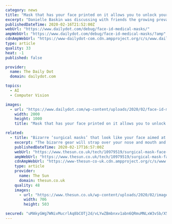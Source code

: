 ```yaml
---
category: news
title: "Mask that has your face printed on it allows you to unlock your phone during viral epidemics"
excerpt: "Danielle Baskin was discussing with friends the growing prevalence of surgical masks when the issue of facial recognition was brought up. How could one utilize technologies such as Face ID to unlock their phone while the bottom half of their face was covered? “Easy,” exclaimed Baskin, a San Francisco-based artist. “Just print your face on ..."
publishedDateTime: 2020-02-16T21:52:00Z
webUrl: "https://www.dailydot.com/debug/face-id-medical-masks/"
ampWebUrl: "https://www.dailydot.com/debug/face-id-medical-masks/?amp"
cdnAmpWebUrl: "https://www-dailydot-com.cdn.ampproject.org/c/s/www.dailydot.com/debug/face-id-medical-masks/?amp"
type: article
quality: 33
heat: -1
published: false

provider:
  name: The Daily Dot
  domain: dailydot.com

topics:
  - AI
  - Computer Vision

images:
  - url: "https://www.dailydot.com/wp-content/uploads/2020/02/face-id-masks.jpg"
    width: 2000
    height: 1000
    title: "Mask that has your face printed on it allows you to unlock your phone during viral epidemics"

related:
  - title: "Bizarre ‘surgical masks’ that look like your face aimed at coronavirus-fearing iPhone owners"
    excerpt: "The bizarre gear will strap over your nose and mouth and feature an image of the lower half of your face so it can \"work with facial recognition software\". Sales of medical masks have gone through the roof in recent weeks is response to the coronavirus outbreak, which has so far killed more than 1,700 people with 71,000 cases globally."
    publishedDateTime: 2020-02-17T16:57:00Z
    webUrl: "https://www.thesun.co.uk/tech/10979519/surgical-mask-face-id-unlock-iphone/"
    ampWebUrl: "https://www.thesun.co.uk/tech/10979519/surgical-mask-face-id-unlock-iphone/amp/"
    cdnAmpWebUrl: "https://www-thesun-co-uk.cdn.ampproject.org/c/s/www.thesun.co.uk/tech/10979519/surgical-mask-face-id-unlock-iphone/amp/"
    type: article
    provider:
      name: The Sun
      domain: thesun.co.uk
    quality: 48
    images:
      - url: "https://www.thesun.co.uk/wp-content/uploads/2020/02/image04-e1581951656443.jpg?strip=all&w=706&quality=100"
        width: 706
        height: 503

secured: "uMAkyGWg7WNivMucrlAq8bCOTj2d/vLYwZBmbnxv1abn6QRmuMNLxW3vSb/X5CRpmTFIE+EGawPKT3k+q7oZ6ktMUss6i/ENa87DwE9uBS921CD4OpnejF9mPjPbqzdZJVKTC9Hm3Plc04ESPa8ATLVoQcFXErrajHjyA/2GYosttfu5pCQ5tazOo0Xp+MQARbaivkwcI8hLqcNupt9k7IcWJCJoUco9nGk6nALtb0ZqLoB9x2DlWbhS3QNzqzyNlskz5SMRJ/NJPgBt7+MOWRZDoCvqRcB7V76cFjSldIEROQyqMWj3CZSDpL72iIQJDXaR1BPpnpY0Z6pVfbVtRV3a8rj2l9HWLmOQcT5K3ckq04/HJO0M9SCCzpQdMfzNbTsC/aVFjBhCezXsU16MBeTSz5fAXkhEC38n38NEnGAzfLi2Rxc8+qWapwZG+WaQcE66W3eBNxME9xFX5UN98tjmDg+GXg3Ww4zIjUrweKw=;8utNFav/aSrSult82vLwdg=="
---
```


